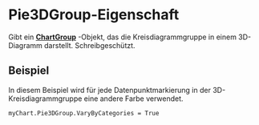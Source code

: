 
# Pie3DGroup-Eigenschaft

Gibt ein  **[ChartGroup](8a485a8c-e181-a039-60b9-a02c2c89b26e.md)** -Objekt, das die Kreisdiagrammgruppe in einem 3D-Diagramm darstellt. Schreibgeschützt.


## Beispiel

In diesem Beispiel wird für jede Datenpunktmarkierung in der 3D-Kreisdiagrammgruppe eine andere Farbe verwendet.


```
myChart.Pie3DGroup.VaryByCategories = True
```

